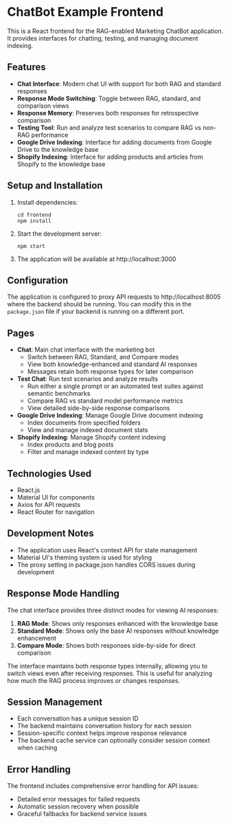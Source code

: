 # ChatBot Example Frontend

This is a React frontend for the RAG-enabled Marketing ChatBot application. It provides interfaces for chatting, testing, and managing document indexing.

## Features

- **Chat Interface**: Modern chat UI with support for both RAG and standard responses
- **Response Mode Switching**: Toggle between RAG, standard, and comparison views
- **Response Memory**: Preserves both responses for retrospective comparison
- **Testing Tool**: Run and analyze test scenarios to compare RAG vs non-RAG performance
- **Google Drive Indexing**: Interface for adding documents from Google Drive to the knowledge base
- **Shopify Indexing**: Interface for adding products and articles from Shopify to the knowledge base

## Setup and Installation

1. Install dependencies:
   ```
   cd frontend
   npm install
   ```

2. Start the development server:
   ```
   npm start
   ```

3. The application will be available at http://localhost:3000

## Configuration
The application is configured to proxy API requests to http://localhost:8005 where the backend should be running. You can modify this in the `package.json` file if your backend is running on a different port.

## Pages
- **Chat**: Main chat interface with the marketing bot
  - Switch between RAG, Standard, and Compare modes
  - View both knowledge-enhanced and standard AI responses
  - Messages retain both response types for later comparison
- **Test Chat**: Run test scenarios and analyze results
  - Run either a single prompt or an automated test suites against semantic benchmarks
  - Compare RAG vs standard model performance metrics
  - View detailed side-by-side response comparisons
- **Google Drive Indexing**: Manage Google Drive document indexing
  - Index documents from specified folders
  - View and manage indexed document stats
- **Shopify Indexing**: Manage Shopify content indexing
  - Index products and blog posts
  - Filter and manage indexed content by type

## Technologies Used
- React.js
- Material UI for components
- Axios for API requests
- React Router for navigation

## Development Notes
- The application uses React's context API for state management
- Material UI's theming system is used for styling
- The proxy setting in package.json handles CORS issues during development

## Response Mode Handling
The chat interface provides three distinct modes for viewing AI responses:
1. **RAG Mode**: Shows only responses enhanced with the knowledge base
2. **Standard Mode**: Shows only the base AI responses without knowledge enhancement
3. **Compare Mode**: Shows both responses side-by-side for direct comparison

The interface maintains both response types internally, allowing you to switch views even after receiving responses. This is useful for analyzing how much the RAG process improves or changes responses.

## Session Management
- Each conversation has a unique session ID
- The backend maintains conversation history for each session
- Session-specific context helps improve response relevance
- The backend cache service can optionally consider session context when caching

## Error Handling

The frontend includes comprehensive error handling for API issues:
- Detailed error messages for failed requests
- Automatic session recovery when possible
- Graceful fallbacks for backend service issues